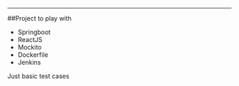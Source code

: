 ---
##Project to play with


- Springboot  
- ReactJS  
- Mockito  
- Dockerfile 
- Jenkins  


Just basic test cases
